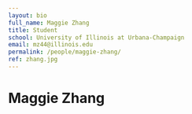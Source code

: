```yaml
---
layout: bio
full_name: Maggie Zhang
title: Student
school: University of Illinois at Urbana-Champaign
email: mz44@illinois.edu
permalink: /people/maggie-zhang/
ref: zhang.jpg
---
```


# Maggie Zhang